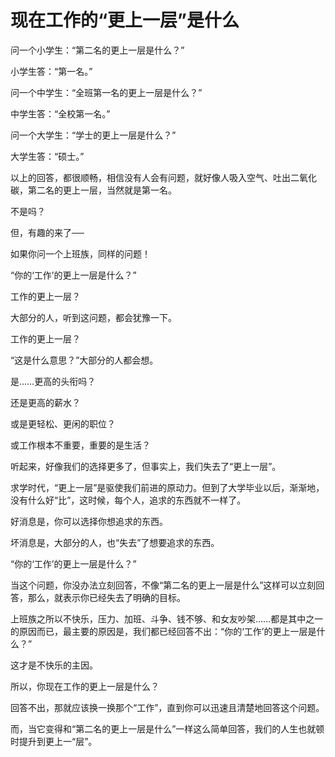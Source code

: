 # 现在工作的“更上一层”是什么

问一个小学生：“第二名的更上一层是什么？” 

小学生答：“第一名。” 

问一个中学生：“全班第一名的更上一层是什么？” 

中学生答：“全校第一名。” 

问一个大学生：“学士的更上一层是什么？” 

大学生答：“硕士。” 

以上的回答，都很顺畅，相信没有人会有问题，就好像人吸入空气、吐出二氧化碳，第二名的更上一层，当然就是第一名。 

不是吗？ 

但，有趣的来了── 

如果你问一个上班族，同样的问题！ 

“你的‘工作’的更上一层是什么？” 

工作的更上一层？ 

大部分的人，听到这问题，都会犹豫一下。 

工作的更上一层？ 

“这是什么意思？”大部分的人都会想。 

是……更高的头衔吗？ 

还是更高的薪水？ 

或是更轻松、更闲的职位？ 

或工作根本不重要，重要的是生活？ 

听起来，好像我们的选择更多了，但事实上，我们失去了“更上一层”。 

求学时代，“更上一层”是驱使我们前进的原动力。但到了大学毕业以后，渐渐地，没有什么好“比”，这时候，每个人，追求的东西就不一样了。 

好消息是，你可以选择你想追求的东西。 

坏消息是，大部分的人，也“失去”了想要追求的东西。 

“你的‘工作’的更上一层是什么？” 

当这个问题，你没办法立刻回答，不像“第二名的更上一层是什么”这样可以立刻回答，那么，就表示你已经失去了明确的目标。 

上班族之所以不快乐，压力、加班、斗争、钱不够、和女友吵架……都是其中之一的原因而已，最主要的原因是，我们都已经回答不出：“你的‘工作’的更上一层是什么？” 

这才是不快乐的主因。 

所以，你现在工作的更上一层是什么？ 

回答不出，那就应该换一换那个“工作”，直到你可以迅速且清楚地回答这个问题。 

而，当它变得和“第二名的更上一层是什么”一样这么简单回答，我们的人生也就顿时提升到更上一“层”。